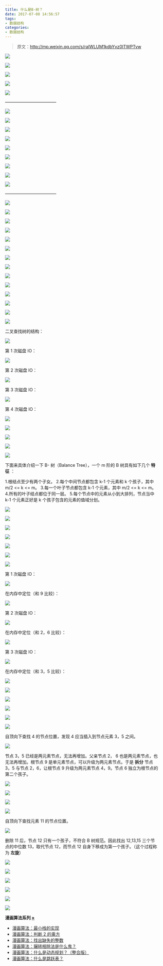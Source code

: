 ```yaml
---
title: 什么是B-树？
date: 2017-07-08 14:56:57
tags:
- 数据结构
categories:
- 数据结构
---
```


> 原文：http://mp.weixin.qq.com/s/raIWLUM1kdbYvz0lTWPTvw

![](//img2.fanhaobai.com/2017/07/b-/76ee8b6f-b653-416b-bb44-99101a6fc40f.jpg)<!--more-->

![](//img3.fanhaobai.com/2017/07/b-/059c4183-9028-4abe-89c6-c12d9393d36e.jpg)

![](//img4.fanhaobai.com/2017/07/b-/3adf96f5-9791-44ff-b423-26cb34741be1.jpg)

![](//img5.fanhaobai.com/2017/07/b-/0986b67c-7e37-4411-b057-9dbbf20930bb.jpg)

![](//img0.fanhaobai.com/2017/07/b-/6137cf60-4db5-4e63-ba41-cea1dfe1de61.jpg)

————————————

![](//img1.fanhaobai.com/2017/07/b-/2cd5bcec-3f3f-4ae7-959e-071d07ec1c3b.jpg)

![](//img2.fanhaobai.com/2017/07/b-/9ea9ea0e-d6a6-42ae-aace-5a1661ff9cc4.jpg)

![](//img3.fanhaobai.com/2017/07/b-/6b29f560-e192-4558-a399-5e125ca893e0.jpg)

![](//img4.fanhaobai.com/2017/07/b-/f2725bec-63b0-11e7-907b-a6006ad3dba0.jpg)

![](//img5.fanhaobai.com/2017/07/b-/53719e92-49f8-450b-9ffc-f2cfbb96295a.jpg)

![](//img0.fanhaobai.com/2017/07/b-/a2c81ffd-01f9-4c73-8b03-2aa46d8edf6f.jpg)

![](//img1.fanhaobai.com/2017/07/b-/6421f60a-6bd4-4c11-bd00-e6864b6c2f7c.jpg)

![](//img2.fanhaobai.com/2017/07/b-/1c9bb154-d47b-49ad-a33b-51a74021eb15.jpg)

![](//img3.fanhaobai.com/2017/07/b-/fb9a98ce-0b30-485b-af53-3b6c780aa299.jpg)

————————————

![](//img4.fanhaobai.com/2017/07/b-/20763cbb-12b3-4e9a-a00b-1759e1356231.jpg)

![](//img5.fanhaobai.com/2017/07/b-/14f6e592-ee53-42d7-b06b-050c595b2826.jpg)

![](//img0.fanhaobai.com/2017/07/b-/2ad346da-5243-492e-b30d-560a744c622e.jpg)

![](//img1.fanhaobai.com/2017/07/b-/c5a8411b-2233-47b7-9695-c99bf231fcdd.jpg)

![](//img2.fanhaobai.com/2017/07/b-/d2135b8d-3cf3-4a54-93af-695145ffa485.jpg)

![](//img3.fanhaobai.com/2017/07/b-/5f468cb8-857c-4d67-8772-d86ee9d9340d.jpg)

![](//img4.fanhaobai.com/2017/07/b-/e656282b-2e69-4c66-8351-9b4c9eaff541.jpg)

![](//img5.fanhaobai.com/2017/07/b-/6368f5b1-d08e-488c-b23e-a9cf783ea481.jpg)

![](//img0.fanhaobai.com/2017/07/b-/19301a61-5d3f-422f-b66e-4853fd5c7caf.jpg)

![](//img1.fanhaobai.com/2017/07/b-/180daa1d-b025-423a-89f5-0c5cd94af1e9.jpg)

![](//img2.fanhaobai.com/2017/07/b-/78e65b5a-c9c1-4e19-841b-a06879f70032.jpg)

![](//img3.fanhaobai.com/2017/07/b-/42085b9b-c60f-4d6b-bce4-056bb60f9b82.jpg)

![](//img4.fanhaobai.com/2017/07/b-/86fe22ab-fd0b-4ca0-a846-b5dc701c6581.jpg)

![](//img5.fanhaobai.com/2017/07/b-/855e1037-3a90-49bb-8310-d9e3911962cf.jpg)

二叉查找树的结构：

![](//img0.fanhaobai.com/2017/07/b-/e8fd2614-0fc7-432a-b9fd-00ed5f24f3a3.jpg)

第 1 次磁盘 IO：

![](//img1.fanhaobai.com/2017/07/b-/d710d2fe-ecee-458f-b478-65b32bedc7d4.jpg)

第 2 次磁盘 IO：

![](//img2.fanhaobai.com/2017/07/b-/842c3607-8a20-405f-8a16-12b26ab75b8d.jpg)

第 3 次磁盘 IO：

![](//img3.fanhaobai.com/2017/07/b-/9ad3c9a8-a874-4a25-a51d-25c8bb440b6c.jpg)

第 4 次磁盘 IO：

![](//img4.fanhaobai.com/2017/07/b-/60f11fd4-1c37-44a9-8d1c-f1a194559e37.jpg)

![](//img5.fanhaobai.com/2017/07/b-/b98ea743-190d-449b-9253-b5e036d6d5ee.jpg)

![](//img0.fanhaobai.com/2017/07/b-/5ec15194-a2fa-4431-83ba-53b3ba63be8f.jpg)

![](//img1.fanhaobai.com/2017/07/b-/d2ae3188-0d70-4e2e-b1b5-6df2971185cf.jpg)

![](//img2.fanhaobai.com/2017/07/b-/12e9c3d2-280c-41ff-b5fd-67d79d884f3a.jpg)

下面来具体介绍一下 B- 树（Balance Tree），一个 m 阶的 B 树具有如下几个 **特征** ：

1.根结点至少有两个子女。
2.每个中间节点都包含 k-1 个元素和 k 个孩子，其中 m/2 <= k <= m。
3.每一个叶子节点都包含 k-1 个元素，其中 m/2 <= k <= m。
4.所有的叶子结点都位于同一层。
5.每个节点中的元素从小到大排列，节点当中 k-1 个元素正好是 k 个孩子包含的元素的值域分划。

![](//img3.fanhaobai.com/2017/07/b-/a73a2881-7837-4b23-9c39-b6044dc0e26c.jpg)

![](//img4.fanhaobai.com/2017/07/b-/a9c34b2b-a73c-4611-a05a-a67a0b3e63c5.jpg)

![](//img5.fanhaobai.com/2017/07/b-/ba56f5d6-e9e7-41bf-a9d7-3045cbb1f114.jpg)

![](//img0.fanhaobai.com/2017/07/b-/87a0a1d6-fa9e-4a1f-9e9a-6c07ec5c5509.jpg)

![](//img1.fanhaobai.com/2017/07/b-/070ad465-7638-4f4c-8c4d-ef3e7ceff2a6.jpg)

![](//img2.fanhaobai.com/2017/07/b-/05afc638-3c1a-4020-98bd-78fa0ba6826d.jpg)

![](//img3.fanhaobai.com/2017/07/b-/8438d6ce-bd67-4d4e-9dd4-06493d0ef144.jpg)

第 1 次磁盘 IO：

![](//img4.fanhaobai.com/2017/07/b-/4b90f113-fa96-4189-8804-73e8b1ff682e.jpg)

在内存中定位（和 9 比较）：

![](//img5.fanhaobai.com/2017/07/b-/c2045edc-f98d-43b1-a21e-d0dbecf39c4b.jpg)

第 2 次磁盘 IO：

![](//img0.fanhaobai.com/2017/07/b-/d1c0b5a6-f9c2-4a84-9a0f-dc643fbaf0ef.jpg)

在内存中定位（和 2，6 比较）：

![](//img1.fanhaobai.com/2017/07/b-/9628d43f-4569-4716-a1e4-ce23931b96f7.jpg)

第 3 次磁盘 IO：

![](//img2.fanhaobai.com/2017/07/b-/bca1c1cc-587d-4b6c-be28-9f92650ad1e5.jpg)

在内存中定位（和 3，5 比较）：

![](//img3.fanhaobai.com/2017/07/b-/84af8a44-4f88-450b-9286-eec57e8ac003.jpg)

![](//img4.fanhaobai.com/2017/07/b-/112d602b-917a-4a11-a227-f3355bcc5d95.jpg)

![](//img5.fanhaobai.com/2017/07/b-/e63df136-c6f7-4cc9-a1f9-c73ddc635e2e.jpg)

![](//img0.fanhaobai.com/2017/07/b-/bf42c5e0-2a17-4e30-8e3d-8689f5130652.jpg)

![](//img1.fanhaobai.com/2017/07/b-/bc424688-fa4c-4afd-91a9-67a0be2a08ad.png)

![](//img2.fanhaobai.com/2017/07/b-/44f988cf-7a51-4863-88f0-766e99fb9f4e.jpg)

自顶向下查找 4 的节点位置，发现 4 应当插入到节点元素 3，5 之间。

![](//img3.fanhaobai.com/2017/07/b-/454f21ea-4f34-4556-9641-cee74178b34a.jpg)

节点 3，5 已经是两元素节点，无法再增加。父亲节点 2， 6 也是两元素节点，也无法再增加。根节点 9 是单元素节点，可以升级为两元素节点。于是 **拆分** 节点 3，5 与节点 2，6，让根节点 9 升级为两元素节点 4，9。节点 6 独立为根节点的第二个孩子。

![](//img4.fanhaobai.com/2017/07/b-/76ee8b6f-b653-416b-bb44-99101a6fc40f.jpg)

![](//img5.fanhaobai.com/2017/07/b-/520badf6-ab99-4bbb-8c8a-5962900b4a51.jpg)

![](//img0.fanhaobai.com/2017/07/b-/82d68b72-0dd0-4371-a8e7-a66dcf80a0e0.jpg)

![](//img1.fanhaobai.com/2017/07/b-/2c252095-aafa-4f84-8d76-d4c0285d209f.jpg)

自顶向下查找元素 11 的节点位置。

![](//img2.fanhaobai.com/2017/07/b-/d242bb97-31cc-41a9-9820-39947f1291b4.jpg)

删除 11 后，节点 12 只有一个孩子，不符合 B 树规范。因此找出 12,13,15 三个节点的中位数 13，取代节点 12，而节点 12 自身下移成为第一个孩子。（这个过程称为 **左旋**）

![](//img3.fanhaobai.com/2017/07/b-/ef0015d5-7c1f-4af4-a254-a899753a4126.jpg)

![](//img4.fanhaobai.com/2017/07/b-/0fde9df2-c850-47d8-949d-398b8f3e831f.jpg)

![](//img5.fanhaobai.com/2017/07/b-/d36da4d2-723c-4860-a1ae-06ec45c8bbae.jpg)

![](//img0.fanhaobai.com/2017/07/b-/9b9ee0cb-50a2-418d-bcaf-4e30707bd886.jpg)

![](//img1.fanhaobai.com/2017/07/b-/1f161fac-1327-4649-a31e-33bc5efd693a.jpg)

![](//img2.fanhaobai.com/2017/07/b-/397c217f-b0bf-4a11-84b4-34b82d2c6642.jpg)

<strong>漫画算法系列 [»](#)</strong>

* [漫画算法：最小栈的实现](http://mp.weixin.qq.com/s?__biz=MzI1MTIzMzI2MA==&mid=2650560419&idx=1&sn=535073d4d69cf7fc45074ccb8c25ba1e&chksm=f1fee120c68968367597137515f21ef8d7a8ab68c9f4fce051dae5f2631afdc48ec11a30dd0e&scene=21#wechat_redirect)
* [漫画算法：判断 2 的乘方](http://mp.weixin.qq.com/s?__biz=MzI1MTIzMzI2MA==&mid=2650560448&idx=1&sn=b4ca3d01a438fac78be4077f270974ca&chksm=f1fee143c6896855179eff005164be47c7c662d4c8badf571a79c4acd9e2aca9fd84839ca093&scene=21#wechat_redirect)
* [漫画算法：找出缺失的整数](http://mp.weixin.qq.com/s?__biz=MzI1MTIzMzI2MA==&mid=2650560411&idx=1&sn=2e655df46f082a50a4657a40f292d63a&chksm=f1fee118c689680eba2b9ba965780387aeafd08a72eecb2c748eece85b77631b0a5511f2833b&scene=21#wechat_redirect)
* [漫画算法：辗转相除法是什么鬼？](http://mp.weixin.qq.com/s?__biz=MzI1MTIzMzI2MA==&mid=2650560408&idx=1&sn=db553ce9deedf38c44841e16cb095d2e&chksm=f1fee11bc689680d83ff71d40dc191ee9899b8e5ef4bf9b98001ebb4daf13059a5961586ea1a&scene=21#wechat_redirect)
* [漫画算法：什么是动态规划？（整合版）](http://mp.weixin.qq.com/s?__biz=MzI1MTIzMzI2MA==&mid=2650561168&idx=1&sn=9d1c6f7ba6d651c75399c4aa5254a7d8&chksm=f1feec13c6896505f7886d9455278ad39749d377a63908c59c1fdceb11241e577ff6d66931e4&scene=21#wechat_redirect)
* [漫画算法：什么是跳跃表？](http://mp.weixin.qq.com/s?__biz=MzI1MTIzMzI2MA==&mid=2650561205&idx=1&sn=3c4feb6339e00e13bdd8cc6a11eb0304&chksm=f1feec36c689652085b1b89acd6ca07316140f1c7478249e4b251c204b6cf3a5bb276b0275be&scene=21#wechat_redirect)

